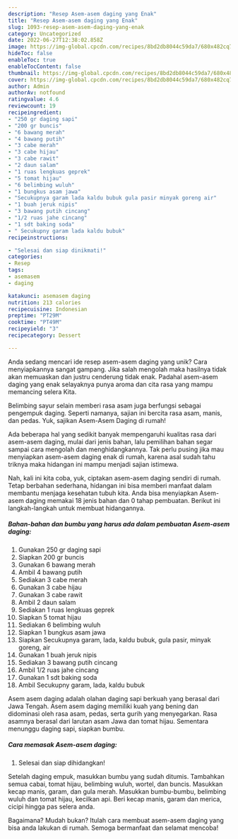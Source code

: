 ```yaml
---
description: "Resep Asem-asem daging yang Enak"
title: "Resep Asem-asem daging yang Enak"
slug: 1093-resep-asem-asem-daging-yang-enak
category: Uncategorized
date: 2022-06-27T12:38:02.858Z
image: https://img-global.cpcdn.com/recipes/8bd2db8044c59da7/680x482cq70/asem-asem-daging-foto-resep-utama.jpg
hideToc: false
enableToc: true
enableTocContent: false
thumbnail: https://img-global.cpcdn.com/recipes/8bd2db8044c59da7/680x482cq70/asem-asem-daging-foto-resep-utama.jpg
cover: https://img-global.cpcdn.com/recipes/8bd2db8044c59da7/680x482cq70/asem-asem-daging-foto-resep-utama.jpg
author: Admin
authorAv: notfound
ratingvalue: 4.6
reviewcount: 19
recipeingredient:
- "250 gr daging sapi"
- "200 gr buncis"
- "6 bawang merah"
- "4 bawang putih"
- "3 cabe merah"
- "3 cabe hijau"
- "3 cabe rawit"
- "2 daun salam"
- "1 ruas lengkuas geprek"
- "5 tomat hijau"
- "6 belimbing wuluh"
- "1 bungkus asam jawa"
- "Secukupnya garam lada kaldu bubuk gula pasir minyak goreng air"
- "1 buah jeruk nipis"
- "3 bawang putih cincang"
- "1/2 ruas jahe cincang"
- "1 sdt baking soda"
- " Secukupny garam lada kaldu bubuk"
recipeinstructions:

- "Selesai dan siap dinikmati!"
categories:
- Resep
tags:
- asemasem
- daging

katakunci: asemasem daging 
nutrition: 213 calories
recipecuisine: Indonesian
preptime: "PT29M"
cooktime: "PT49M"
recipeyield: "3"
recipecategory: Dessert

---
```





Anda sedang mencari ide resep asem-asem daging yang unik? Cara menyiapkannya sangat gampang. Jika salah mengolah maka hasilnya tidak akan memuaskan dan justru cenderung tidak enak. Padahal asem-asem daging yang enak selayaknya punya aroma dan cita rasa yang mampu memancing selera Kita.





Belimbing sayur selain memberi rasa asam juga berfungsi sebagai pengempuk daging. Seperti namanya, sajian ini bercita rasa asam, manis, dan pedas. Yuk, sajikan Asem-Asem Daging di rumah!

Ada beberapa hal yang sedikit banyak mempengaruhi kualitas rasa dari asem-asem daging, mulai dari jenis bahan, lalu pemilihan bahan segar sampai cara mengolah dan menghidangkannya. Tak perlu pusing jika mau menyiapkan asem-asem daging enak di rumah, karena asal sudah tahu triknya maka hidangan ini mampu menjadi sajian istimewa.






Nah, kali ini kita coba, yuk, ciptakan asem-asem daging sendiri di rumah. Tetap berbahan sederhana, hidangan ini bisa memberi manfaat dalam membantu menjaga kesehatan tubuh kita. Anda bisa menyiapkan Asem-asem daging memakai 18 jenis bahan dan 0 tahap pembuatan. Berikut ini langkah-langkah untuk membuat hidangannya.

<!--inarticleads1-->

##### Bahan-bahan dan bumbu yang harus ada dalam pembuatan Asem-asem daging:

1. Gunakan 250 gr daging sapi
1. Siapkan 200 gr buncis
1. Gunakan 6 bawang merah
1. Ambil 4 bawang putih
1. Sediakan 3 cabe merah
1. Gunakan 3 cabe hijau
1. Gunakan 3 cabe rawit
1. Ambil 2 daun salam
1. Sediakan 1 ruas lengkuas geprek
1. Siapkan 5 tomat hijau
1. Sediakan 6 belimbing wuluh
1. Siapkan 1 bungkus asam jawa
1. Siapkan Secukupnya garam, lada, kaldu bubuk, gula pasir, minyak goreng, air
1. Gunakan 1 buah jeruk nipis
1. Sediakan 3 bawang putih cincang
1. Ambil 1/2 ruas jahe cincang
1. Gunakan 1 sdt baking soda
1. Ambil  Secukupny garam, lada, kaldu bubuk


Asem asem daging adalah olahan daging sapi berkuah yang berasal dari Jawa Tengah. Asem asem daging memiliki kuah yang bening dan didominasi oleh rasa asam, pedas, serta gurih yang menyegarkan. Rasa asamnya berasal dari larutan asam Jawa dan tomat hijau. Sementara menunggu daging sapi, siapkan bumbu. 

<!--inarticleads2-->

##### Cara memasak Asem-asem daging:


1. Selesai dan siap dihidangkan!

Setelah daging empuk, masukkan bumbu yang sudah ditumis. Tambahkan semua cabai, tomat hijau, belimbing wuluh, wortel, dan buncis. Masukkan kecap manis, garam, dan gula merah. Masukkan bumbu-bumbu, belimbing wuluh dan tomat hijau, kecilkan api. Beri kecap manis, garam dan merica, cicipi hingga pas selera anda. 

Bagaimana? Mudah bukan? Itulah cara membuat asem-asem daging yang bisa anda lakukan di rumah. Semoga bermanfaat dan selamat mencoba!
